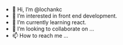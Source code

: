 - 👋 Hi, I’m @lochankc
- 👀 I’m interested in front end development.
- 🌱 I’m currently learning react.
- 💞️ I’m looking to collaborate on ...
- 📫 How to reach me ...

<!---
lochankc/lochankc is a ✨ special ✨ repository because its `README.md` (this file) appears on your GitHub profile.
You can click the Preview link to take a look at your changes.
--->

